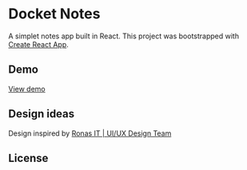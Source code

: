 # Docket Notes

A simplet notes app built in React. This project was bootstrapped with [Create React App](https://github.com/facebook/create-react-app).

## Demo

[View demo](https://docket-note-demo-123.netlify.app/)

## Design ideas

Design inspired by [Ronas IT | UI/UX Design Team](https://www.pinterest.com/pin/469922542374229887/)

## License
